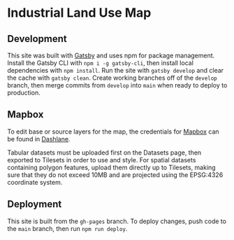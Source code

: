 # Industrial Land Use Map

## Development

This site was built with [Gatsby](https://www.gatsbyjs.com/) and uses npm for package management. Install the Gatsby CLI with `npm i -g gatsby-cli`, then install local dependencies with `npm install`. Run the site with `gatsby develop` and clear the cache with `gatsby clean`. Create working branches off of the `develop` branch, then merge commits from `develop` into `main` when ready to deploy to production. 

## Mapbox

To edit base or source layers for the map, the credentials for [Mapbox](https://studio.mapbox.com/) can be found in [Dashlane](https://app.dashlane.com/login).

Tabular datasets must be uploaded first on the Datasets page, then exported to Tilesets in order to use and style. For spatial datasets containing polygon features, upload them directly up to Tilesets, making sure that they do not exceed 10MB and are projected using the EPSG:4326 coordinate system. 

## Deployment

This site is built from the `gh-pages` branch. To deploy changes, push code to the `main` branch, then run `npm run deploy`.
